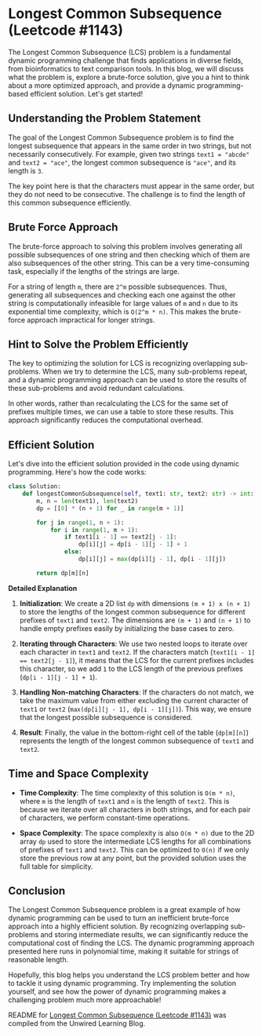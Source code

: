 # Longest Common Subsequence (Leetcode #1143)

The Longest Common Subsequence (LCS) problem is a fundamental dynamic programming challenge that finds applications in diverse fields, from bioinformatics to text comparison tools. In this blog, we will discuss what the problem is, explore a brute-force solution, give you a hint to think about a more optimized approach, and provide a dynamic programming-based efficient solution. Let's get started!

## Understanding the Problem Statement

The goal of the Longest Common Subsequence problem is to find the longest subsequence that appears in the same order in two strings, but not necessarily consecutively. For example, given two strings `text1 = "abcde"` and `text2 = "ace"`, the longest common subsequence is `"ace"`, and its length is `3`.

The key point here is that the characters must appear in the same order, but they do not need to be consecutive. The challenge is to find the length of this common subsequence efficiently.

## Brute Force Approach

The brute-force approach to solving this problem involves generating all possible subsequences of one string and then checking which of them are also subsequences of the other string. This can be a very time-consuming task, especially if the lengths of the strings are large.

For a string of length `m`, there are `2^m` possible subsequences. Thus, generating all subsequences and checking each one against the other string is computationally infeasible for large values of `m` and `n` due to its exponential time complexity, which is `O(2^m * n)`. This makes the brute-force approach impractical for longer strings.

## Hint to Solve the Problem Efficiently

The key to optimizing the solution for LCS is recognizing overlapping sub-problems. When we try to determine the LCS, many sub-problems repeat, and a dynamic programming approach can be used to store the results of these sub-problems and avoid redundant calculations.

In other words, rather than recalculating the LCS for the same set of prefixes multiple times, we can use a table to store these results. This approach significantly reduces the computational overhead.

## Efficient Solution

Let's dive into the efficient solution provided in the code using dynamic programming. Here's how the code works:

```python
class Solution:
    def longestCommonSubsequence(self, text1: str, text2: str) -> int:
        m, n = len(text1), len(text2)
        dp = [[0] * (n + 1) for _ in range(m + 1)]

        for j in range(1, n + 1):
            for i in range(1, m + 1):
                if text1[i - 1] == text2[j - 1]:
                    dp[i][j] = dp[i - 1][j - 1] + 1
                else:
                    dp[i][j] = max(dp[i][j - 1], dp[i - 1][j])

        return dp[m][n]
```

**Detailed Explanation**

1. **Initialization**: We create a 2D list `dp` with dimensions `(m + 1) x (n + 1)` to store the lengths of the longest common subsequence for different prefixes of `text1` and `text2`. The dimensions are `(m + 1)` and `(n + 1)` to handle empty prefixes easily by initializing the base cases to zero.
    
2. **Iterating through Characters**: We use two nested loops to iterate over each character in `text1` and `text2`. If the characters match (`text1[i - 1] == text2[j - 1]`), it means that the LCS for the current prefixes includes this character, so we add `1` to the LCS length of the previous prefixes (`dp[i - 1][j - 1] + 1`).
    
3. **Handling Non-matching Characters**: If the characters do not match, we take the maximum value from either excluding the current character of `text1` or `text2` (`max(dp[i][j - 1], dp[i - 1][j])`). This way, we ensure that the longest possible subsequence is considered.
    
4. **Result**: Finally, the value in the bottom-right cell of the table (`dp[m][n]`) represents the length of the longest common subsequence of `text1` and `text2`.
    

## Time and Space Complexity

* **Time Complexity**: The time complexity of this solution is `O(m * n)`, where `m` is the length of `text1` and `n` is the length of `text2`. This is because we iterate over all characters in both strings, and for each pair of characters, we perform constant-time operations.
    
* **Space Complexity**: The space complexity is also `O(m * n)` due to the 2D array `dp` used to store the intermediate LCS lengths for all combinations of prefixes of `text1` and `text2`. This can be optimized to `O(n)` if we only store the previous row at any point, but the provided solution uses the full table for simplicity.
    

## Conclusion

The Longest Common Subsequence problem is a great example of how dynamic programming can be used to turn an inefficient brute-force approach into a highly efficient solution. By recognizing overlapping sub-problems and storing intermediate results, we can significantly reduce the computational cost of finding the LCS. The dynamic programming approach presented here runs in polynomial time, making it suitable for strings of reasonable length.

Hopefully, this blog helps you understand the LCS problem better and how to tackle it using dynamic programming. Try implementing the solution yourself, and see how the power of dynamic programming makes a challenging problem much more approachable!

README for [Longest Common Subsequence (Leetcode #1143)](https://blog.unwiredlearning.com/longest-common-subsequence) was compiled from the Unwired Learning Blog.